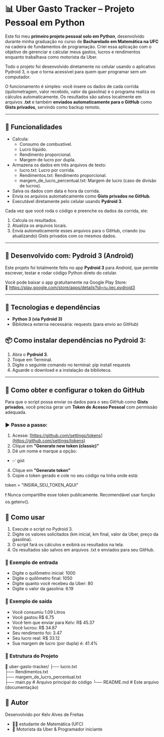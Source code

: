 # 📊 Uber Gasto Tracker – Projeto Pessoal em Python

Este foi meu **primeiro projeto pessoal solo em Python**, desenvolvido durante minha graduação no curso de **Bacharelado em Matemática na UFC** na cadeira de fundamentos de programação. Criei essa aplicação com o objetivo de gerenciar e calcular meus gastos, lucros e rendimentos enquanto trabalhava como motorista da Uber.

Todo o projeto foi desenvolvido diretamente no celular usando o aplicativo Pydroid 3, o que o torna acessível para quem quer programar sem um computador.

O funcionamento é simples: você insere os dados de cada corrida (quilometragem, valor recebido, valor da gasolina) e o programa realiza os cálculos automaticamente. Os resultados são salvos localmente em arquivos **.txt** e também **enviados automaticamente para o GitHub** como **Gists privados**, servindo como backup remoto.

---

## 🚀 Funcionalidades

- Calcula:
  - Consumo de combustível.
  - Lucro líquido.
  - Rendimento proporcional.
  - Margem de lucro por dupla.
- Armazena os dados em três arquivos de texto:
  - lucro.txt: Lucro por corrida.
  - Rendimentos.txt: Rendimento proporcional.
  - margem_de_lucro_percentual.txt: Margem de lucro (caso de divisão de lucros).
- Salva os dados com data e hora da corrida.
- Envia os arquivos automaticamente como **Gists privados no GitHub**.
- Executável diretamente pelo celular usando **Pydroid 3**.

Cada vez que você roda o código e preenche os dados da corrida, ele:

1. Calcula os resultados.
2. Atualiza os arquivos locais.
3. Envia automaticamente esses arquivos para o GitHub, criando (ou atualizando) Gists privados com os mesmos dados.

---

## 📲 Desenvolvido com: Pydroid 3 (Android)

Este projeto foi totalmente feito no app **Pydroid 3** para Android, que permite escrever, testar e rodar código Python direto do celular.

Você pode baixar o app gratuitamente na Google Play Store:  
🔗 https://play.google.com/store/apps/details?id=ru.iiec.pydroid3

---

## 🧩 Tecnologias e dependências

- **Python 3 (via Pydroid 3)**
- Biblioteca externa necessária: requests (para envio ao GitHub)

## 📦 Como instalar dependências no Pydroid 3:

1. Abra o **Pydroid 3**.
2. Toque em Terminal.
3. Digite o seguinte comando no terminal:
   pip install requests
4. Aguarde o download e a instalação da biblioteca.

---

## 🔐 Como obter e configurar o token do GitHub

Para que o script possa enviar os dados para o seu GitHub como **Gists privados**, você precisa gerar um **Token de Acesso Pessoal** com permissão adequada.

### ▶️ Passo a passo:

1. Acesse: [https://github.com/settings/tokens](https://github.com/settings/tokens)
2. Clique em **"Generate new token (classic)"**
3. Dê um nome e marque a opção:
- ✅ gist
4. Clique em **"Generate token"**
5. Copie o token gerado e cole no seu código na linha onde está:
  
token = "INSIRA_SEU_TOKEN_AQUI"

❗ Nunca compartilhe esse token publicamente. Recomendável usar função os.getenv().


## 🧪 Como usar
1. Execute o script no Pydroid 3.
2. Digite os valores solicitados (km inicial, km final, valor da Uber, preço da gasolina).
3. O script fará os cálculos e exibirá os resultados na tela.
4. Os resultados são salvos em arquivos .txt e enviados para seu GitHub.

### 📘 Exemplo de entrada

- Digite o quilômetro inicial: 1000
- Digite o quilômetro final: 1050
- Digite quanto você recebeu da Uber: 80
- Digite o valor da gasolina: 6.19

###  🧾 Exemplo de saída

- Você consumiu 1.09 Litros
- Você gastou R$ 6.75
- Você tem que enviar para Kelv: R$ 45.37
- Você lucrou: R$ 34.87
- Seu rendimento foi: 3.47
- Seu lucro real: R$ 33.12
- Sua margem de lucro (por dupla) é: 41.4%

###  📁 Estrutura do Projeto

📁 uber-gasto-tracker/
├── lucro.txt                  
├── Rendimentos.txt             
├── margem_de_lucro_percentual.txt  
├── main.py                     # Arquivo principal do código
└── README.md                   # Este arquivo (documentação)


## 📌 Autor
Desenvolvido por Kelv Alves de Freitas
- 👨‍🎓 estudante de Matemática (UFC)
- 🚗 Motorista da Uber & Programador iniciante














